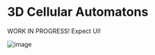 # 3D Cellular Automatons

WORK IN PROGRESS! Expect UI!

![image](https://github.com/lightest/cellularautomatons3d/assets/2725889/579f53cc-1352-4107-86b4-15f3a650c6b6)
